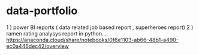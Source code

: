 # data-portfolio
1 )  power BI reports (  data related job based report , superheroes report)
2 )  ramen rating analysys report in python.... https://anaconda.cloud/share/notebooks/0f6e1103-ab66-48b1-a490-ec0a446dec42/overview
